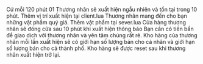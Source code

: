 Cứ mỗi 120 phút 01 Thương nhân sẽ xuất hiện ngẫu nhiên và tồn tại trong 10 phút. Thêm vị trí xuất hiện tại client.lua
Thương nhân mang đến cho bạn những vật phẩm quý giá. Thêm vật phẩm tại sever.lua
Cửa hàng thương nhân sẽ đóng cửa sau 10 phút khi xuất hiện thông báo
Bạn cần có tiền bẩn để giao dịch với thương nhân và yên tâm chúng rất rẻ.
Kho hàng của thương nhân mỗi lần xuất hiện sẽ có giới hạn số lượng bán cho cá nhân và giới hạn số lượng bán cho cả thành phố. Kho hàng sẽ được reset sau khi thương nhân xuất hiện trở lại.
